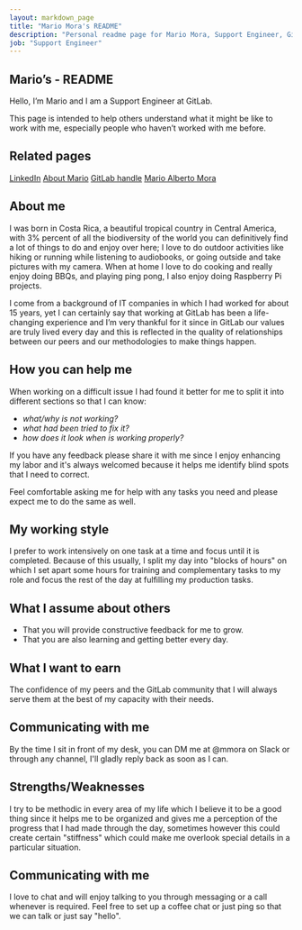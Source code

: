 ```yaml
---
layout: markdown_page
title: "Mario Mora's README"
description: "Personal readme page for Mario Mora, Support Engineer, GitLab"
job: "Support Engineer"
---
```


<!-- This template will help you build out your very own GitLab README, a great tool for transparently letting others know what it's like to work with you, and how you prefer to be communicated with. Each section is optional. You can remove those you aren't comfortable filling out, and add sections that are germane to you. --> 


## Mario’s - README

Hello, I’m Mario and I am a Support Engineer at GitLab.

This page is intended to help others understand what it might be like to work with me, especially people who haven’t worked with me before.

## Related pages
[LinkedIn](https://www.linkedin.com/in/mario-mora-41ba9361/)
[About Mario](https://about.gitlab.com/company/team/#mmora)
[GitLab handle](https://gitlab.com/mmora)
[Mario Alberto Mora](https://www.marioalbertomora.com/)

## About me

I was born in Costa Rica, a beautiful tropical country in Central America, with 3% percent of all the biodiversity of the world you can definitively find a lot of things to do and enjoy over here; I love to do outdoor activities like hiking or running while listening to audiobooks, or going outside and take pictures with my camera. When at home I love to do cooking and really enjoy doing BBQs, and playing ping pong, I also enjoy doing Raspberry Pi projects.  

I come from a background of IT companies in which I had worked for about 15 years, yet I can certainly say that working at GitLab has been a life-changing experience and I’m very thankful for it since in GitLab our values are truly lived every day and this is reflected in the quality of relationships between our peers and our methodologies to make things happen. 

## How you can help me

When working on a difficult issue I had found it better for me to split it into different sections so that I can know: 

* *what/why is not working?* 
* *what had been tried to fix it?* 
* *how does it look when is working properly?* 

If you have any feedback please share it with me since I enjoy enhancing my labor and it's always welcomed because it helps me identify blind spots that I need to correct.

Feel comfortable asking me for help with any tasks you need and please expect me to do the same as well.


## My working style

I prefer to work intensively on one task at a time and focus until it is completed. Because of this usually, I split my day into "blocks of hours" on which I set apart some hours for training and complementary tasks to my role and focus the rest of the day at fulfilling my production tasks. 

## What I assume about others

* That you will provide constructive feedback for me to grow.
* That you are also learning and getting better every day.

## What I want to earn

The confidence of my peers and the GitLab community that I will always serve them at the best of my capacity with their needs.

## Communicating with me

By the time I sit in front of my desk, you can DM me at @mmora on Slack or through any channel, I'll gladly reply back as soon as I can. 

## Strengths/Weaknesses

I try to be methodic in every area of my life which I believe it to be a good thing since it helps me to be organized and gives me a perception of the progress that I had made through the day, sometimes however this could create certain "stiffness" which could make me overlook special details in a particular situation.

## Communicating with me

I love to chat and will enjoy talking to you through messaging or a call whenever is required. Feel free to set up a coffee chat or just ping so that we can talk or just say "hello".
